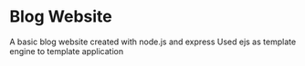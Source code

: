# Blog Website
A basic blog website created with node.js and express
Used ejs as template engine to template application
